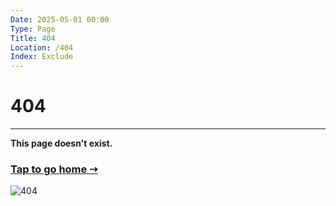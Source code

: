 ```yaml
---
Date: 2025-05-01 00:00
Type: Page
Title: 404
Location: /404
Index: Exclude
---
```


# 404

---

**This page doesn't exist.**

### [Tap to go home ⇢](/)


![404](https://media4.giphy.com/media/ZkFJdwctdeoZq/giphy.gif?cid=6c09b95239y4kpwigkm9jbxsbvvsy5dev2qt4v9wuniy6t50&ep=v1_internal_gif_by_id&rid=giphy.gif&ct=g)
